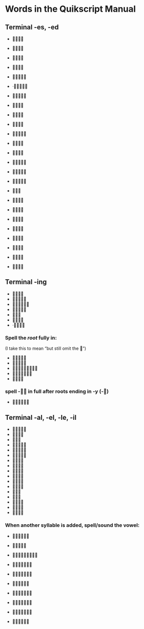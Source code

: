 # Words in the Quikscript Manual

## Terminal -es, -ed

- 
- 
- 
- 
- 
- ·
- 
- 
- 
- 
- 
- 

- 
- 
- 
- 
- 

- 
- 
- 
- 
- 
- 
- 
- 

## Terminal -ing

- 
- 
- 
- 
- 
- 
- ·

### Spell the _root_ fully in:

(I take this to mean “but still omit the ”)

- 
- 
- 
- 
- 

### spell - in full after roots ending in -y (-)

- 

## Terminal -al, -el, -le, -il

- 
- 
- 
- 
- 
- 
- 
- 
- 
- 
- 
- 
- 
- 
- 
- 
- 

### When another syllable is added, spell/sound the vowel:

- 
- 
- 
- 
- 
- 
- 
- 
- 

- 
